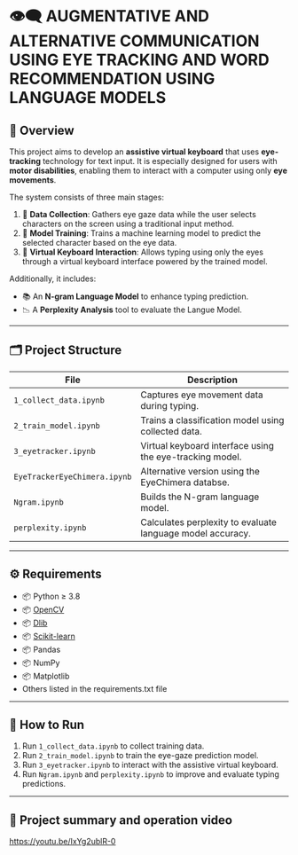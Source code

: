 # 👁️‍🗨️ AUGMENTATIVE AND ALTERNATIVE COMMUNICATION USING EYE TRACKING AND WORD RECOMMENDATION USING LANGUAGE MODELS

## 🧠 Overview

This project aims to develop an **assistive virtual keyboard** that uses **eye-tracking** technology for text input. It is especially designed for users with **motor disabilities**, enabling them to interact with a computer using only **eye movements**.

The system consists of three main stages:

1. 🎯 **Data Collection**: Gathers eye gaze data while the user selects characters on the screen using a traditional input method.
2. 🧪 **Model Training**: Trains a machine learning model to predict the selected character based on the eye data.
3. 💬 **Virtual Keyboard Interaction**: Allows typing using only the eyes through a virtual keyboard interface powered by the trained model.

Additionally, it includes:
- 📚 An **N-gram Language Model** to enhance typing prediction.
- 📉 A **Perplexity Analysis** tool to evaluate the Langue Model.

---

## 🗂️ Project Structure

| File | Description |
|------|-------------|
| `1_collect_data.ipynb` | Captures eye movement data during typing. |
| `2_train_model.ipynb` | Trains a classification model using collected data. |
| `3_eyetracker.ipynb` | Virtual keyboard interface using the eye-tracking model. |
| `EyeTrackerEyeChimera.ipynb` | Alternative version using the EyeChimera databse. |
| `Ngram.ipynb` | Builds the N-gram language model. |
| `perplexity.ipynb` | Calculates perplexity to evaluate language model accuracy. |

---

## ⚙️ Requirements

- 📦 Python ≥ 3.8  
- 📦 [OpenCV](https://opencv.org/)  
- 📦 [Dlib](http://dlib.net/)  
- 📦 [Scikit-learn](https://scikit-learn.org/)  
- 📦 Pandas  
- 📦 NumPy  
- 📦 Matplotlib
- Others listed in the requirements.txt file 

---

## 🚀 How to Run

1. Run `1_collect_data.ipynb` to collect training data.
2. Run `2_train_model.ipynb` to train the eye-gaze prediction model.
3. Run `3_eyetracker.ipynb` to interact with the assistive virtual keyboard.
4. Run `Ngram.ipynb` and `perplexity.ipynb` to improve and evaluate typing predictions.

---

## 📝 Project summary and operation video
https://youtu.be/IxYg2ublR-0
